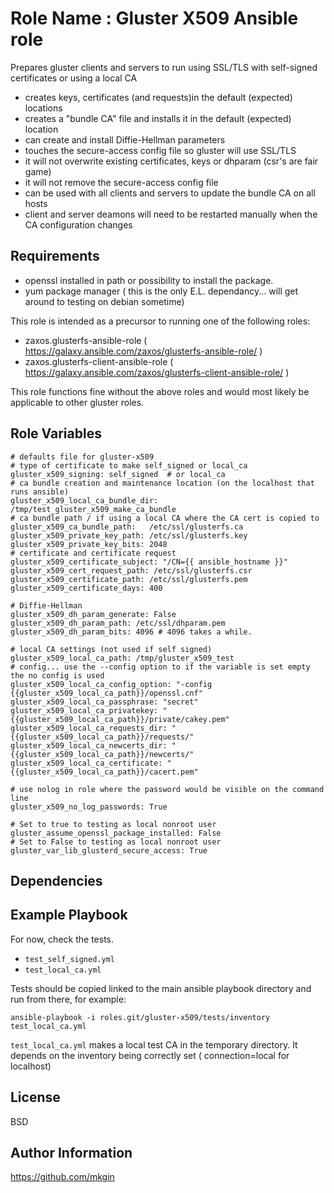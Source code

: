 Role Name : Gluster X509 Ansible role
=========

Prepares gluster clients and servers to run using SSL/TLS with self-signed certificates or using a local CA

 - creates keys, certificates (and requests)in the default (expected) locations
 - creates a "bundle CA" file and installs it in the default (expected) location
 - can create and install Diffie-Hellman parameters
 - touches the secure-access config file so gluster will use SSL/TLS
 - it will not overwrite existing certificates, keys or dhparam (csr's are fair game)
 - it will not remove the secure-access config file
 - can be used with all clients and servers to update the bundle CA on all hosts
 - client and server deamons will need to be restarted manually when the CA configuration changes

Requirements
------------

- openssl installed in path or possibility to install the package.
- yum package manager  ( this is the only E.L. dependancy... will get around to testing on debian sometime) 

This role is intended as a precursor to running one of the following roles:
 - zaxos.glusterfs-ansible-role  ( https://galaxy.ansible.com/zaxos/glusterfs-ansible-role/ ) 
 - zaxos.glusterfs-client-ansible-role ( https://galaxy.ansible.com/zaxos/glusterfs-client-ansible-role/ )

This role functions fine without the above roles and would most likely be applicable to other gluster roles.

Role Variables
--------------

```
# defaults file for gluster-x509
# type of certificate to make self_signed or local_ca
gluster_x509_signing: self_signed  # or local_ca
# ca bundle creation and maintenance location (on the localhost that runs ansible)
gluster_x509_local_ca_bundle_dir: /tmp/test_gluster_x509_make_ca_bundle
# ca bundle path / if using a local CA where the CA cert is copied to 
gluster_x509_ca_bundle_path:   /etc/ssl/glusterfs.ca
gluster_x509_private_key_path: /etc/ssl/glusterfs.key
gluster_x509_private_key_bits: 2048
# certificate and certificate request
gluster_x509_certificate_subject: "/CN={{ ansible_hostname }}"
gluster_x509_cert_request_path: /etc/ssl/glusterfs.csr
gluster_x509_certificate_path: /etc/ssl/glusterfs.pem
gluster_x509_certificate_days: 400

# Diffie-Hellman
gluster_x509_dh_param_generate: False
gluster_x509_dh_param_path: /etc/ssl/dhparam.pem 
gluster_x509_dh_param_bits: 4096 # 4096 takes a while.

# local CA settings (not used if self signed)
gluster_x509_local_ca_path: /tmp/gluster_x509_test 
# config... use the --config option to if the variable is set empty the no config is used
gluster_x509_local_ca_config_option: "-config {{gluster_x509_local_ca_path}}/openssl.cnf"
gluster_x509_local_ca_passphrase: "secret"
gluster_x509_local_ca_privatekey: "{{gluster_x509_local_ca_path}}/private/cakey.pem"
gluster_x509_local_ca_requests_dir: "{{gluster_x509_local_ca_path}}/requests/"
gluster_x509_local_ca_newcerts_dir: "{{gluster_x509_local_ca_path}}/newcerts/"
gluster_x509_local_ca_certificate: "{{gluster_x509_local_ca_path}}/cacert.pem"

# use nolog in role where the password would be visible on the command line
gluster_x509_no_log_passwords: True

# Set to true to testing as local nonroot user
gluster_assume_openssl_package_installed: False
# Set to False to testing as local nonroot user
gluster_var_lib_glusterd_secure_access: True
```

Dependencies
------------

Example Playbook
----------------

For now, check the tests.

* `test_self_signed.yml`
* `test_local_ca.yml`

Tests should be copied linked to the main ansible playbook directory and run from there, for example:

`ansible-playbook -i roles.git/gluster-x509/tests/inventory test_local_ca.yml`

`test_local_ca.yml` makes a local test CA in the temporary directory. It depends on the inventory being correctly set ( connection=local for localhost)

License
-------

BSD

Author Information
------------------

https://github.com/mkgin
